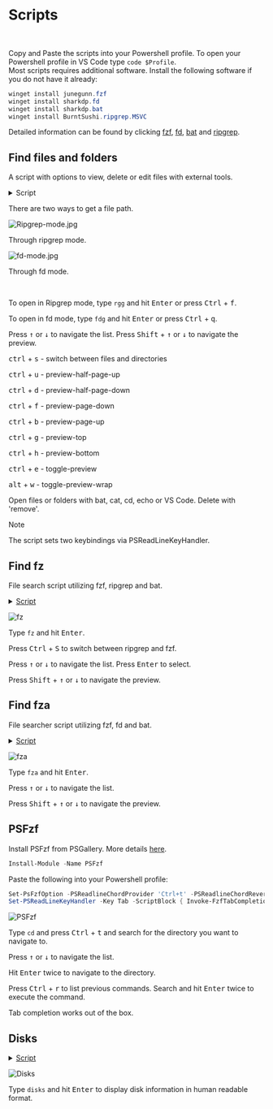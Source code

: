 # Scripts  

<!-- toc -->

<br>  

Copy and Paste the scripts into your Powershell profile. To open your Powershell profile in VS Code type `code $Profile`.  
Most scripts requires additional software. Install the following software if you do not have it already:

```Powershell
winget install junegunn.fzf
winget install sharkdp.fd
winget install sharkdp.bat
winget install BurntSushi.ripgrep.MSVC
```  

Detailed information can be found by clicking [fzf](https://github.com/junegunn/fzf), [fd](https://github.com/sharkdp/fd), [bat](https://github.com/sharkdp/bat) and [ripgrep](https://github.com/BurntSushi/ripgrep).  

## Find files and folders  

A script with options to view, delete or edit files with external tools.  

<details>

<summary>Script</summary>

```Powershell
$env:FZF_DEFAULT_OPTS = @"
--layout=reverse
--cycle
--scroll-off=5
--border
--preview-window=right,60%,border-left
--bind ctrl-u:preview-half-page-up
--bind ctrl-d:preview-half-page-down
--bind ctrl-f:preview-page-down
--bind ctrl-b:preview-page-up
--bind ctrl-g:preview-top
--bind ctrl-h:preview-bottom
--bind alt-w:toggle-preview-wrap
--bind ctrl-e:toggle-preview
"@

    function _fzf_open_path {
        param (
            [Parameter(Mandatory = $true)]
            [string]$input_path
        )
        if ($input_path -match "^.*:\d+:.*$") {
            $input_path = ($input_path -split ":")[0]
        }
        if (-not (Test-Path $input_path)) {
            return
        }
        $cmds = @{
            'bat'    = { bat $input_path }
            'cat'    = { Get-Content $input_path }
            'cd'     = {
                if (Test-Path $input_path -PathType Leaf) {
                    $input_path = Split-Path $input_path -Parent
                }
                Set-Location $input_path
            }
            'remove' = { Remove-Item -Recurse -Force $input_path }
            'echo'   = { Write-Output $input_path }
            'VS Code' = { code $input_path }
        }
        $cmd = $cmds.Keys | fzf --prompt 'Select command> '
        & $cmds[$cmd]
    }

    function _fzf_get_path_using_fd {
        $input_path = fd --type file --follow --exclude .git |
        fzf --prompt 'Files> ' `
            --header-first `
            --header 'CTRL-S: Switch between Files/Directories' `
            --bind 'ctrl-s:transform:if not "%FZF_PROMPT%"=="Files> " (echo ^change-prompt^(Files^> ^)^+^reload^(fd --type file^)) else (echo ^change-prompt^(Directory^> ^)^+^reload^(fd --type directory^))' `
            --preview 'if "%FZF_PROMPT%"=="Files> " (bat --color=always {} --style=plain) else (eza -T --colour=always --icons=always {})'
        return $input_path
    }

    function _fzf_get_path_using_rg {
        $INITIAL_QUERY = "${*:-}"
        $RG_PREFIX = "rg --column --line-number --no-heading --color=always --smart-case"
        $input_path = "" |
        fzf --ansi --disabled --query "$INITIAL_QUERY" `
            --bind "start:reload:$RG_PREFIX {q}" `
            --bind "change:reload:sleep 0.1 & $RG_PREFIX {q} || rem" `
            --bind 'ctrl-s:transform:if not "%FZF_PROMPT%" == "1. ripgrep> " (echo ^rebind^(change^)^+^change-prompt^(1. ripgrep^> ^)^+^disable-search^+^transform-query:echo ^{q^} ^> %TEMP%\rg-fzf-f ^& type %TEMP%\rg-fzf-r) else (echo ^unbind^(change^)^+^change-prompt^(2. fzf^> ^)^+^enable-search^+^transform-query:echo ^{q^} ^> %TEMP%\rg-fzf-r ^& type %TEMP%\rg-fzf-f)' `
            --color 'hl:-1:underline,hl+:-1:underline:reverse' `
            --delimiter ':' `
            --prompt '1. ripgrep> ' `
            --preview-label 'Preview' `
            --header 'CTRL-S: Switch between ripgrep/fzf' `
            --header-first `
            --preview 'bat --color=always {1} --highlight-line {2} --style=plain' `
            --preview-window 'up,60%,border-bottom,+{2}+3/3'
        return $input_path
    }

    function fdg {
        _fzf_open_path $(_fzf_get_path_using_fd)
    }

    function rgg {
        _fzf_open_path $(_fzf_get_path_using_rg)
    }


    # SET KEYBOARD SHORTCUTS TO CALL FUNCTION

    Set-PSReadLineKeyHandler -Key "Ctrl+q" -ScriptBlock {
        [Microsoft.PowerShell.PSConsoleReadLine]::RevertLine()
        [Microsoft.PowerShell.PSConsoleReadLine]::Insert("fdg")
        [Microsoft.PowerShell.PSConsoleReadLine]::AcceptLine()
    }

    Set-PSReadLineKeyHandler -Key "Ctrl+f" -ScriptBlock {
        [Microsoft.PowerShell.PSConsoleReadLine]::RevertLine()
        [Microsoft.PowerShell.PSConsoleReadLine]::Insert("rgg")
        [Microsoft.PowerShell.PSConsoleReadLine]::AcceptLine()
    }
```  

</details>

There are two ways to get a file path.  

![Ripgrep-mode.jpg](./pics/Ripgrep-mode.jpg)  

Through ripgrep mode.

![fd-mode.jpg](./pics/fd-mode.jpg)

Through fd mode.  

<br>  

To open in Ripgrep mode, type `rgg` and hit <kbd>Enter</kbd> or press <kbd>Ctrl</kbd> + <kbd>f</kbd>.  

To open in fd mode, type `fdg` and hit <kbd>Enter</kbd> or press <kbd>Ctrl</kbd> + <kbd>q</kbd>.  

Press <kbd>↑</kbd> or <kbd>↓</kbd> to navigate the list. Press <kbd>Shift</kbd> + <kbd>↑</kbd> or <kbd>↓</kbd> to navigate the preview.  

<kbd>ctrl</kbd> + <kbd>s</kbd> - switch between files and directories  

<kbd>ctrl</kbd> + <kbd>u</kbd>  -  preview-half-page-up  

<kbd>ctrl</kbd> + <kbd>d</kbd> - preview-half-page-down  

<kbd>ctrl</kbd> + <kbd>f</kbd> - preview-page-down  

<kbd>ctrl</kbd> + <kbd>b</kbd> - preview-page-up  

<kbd>ctrl</kbd> + <kbd>g</kbd> - preview-top  

<kbd>ctrl</kbd> + <kbd>h</kbd> - preview-bottom  

<kbd>ctrl</kbd> + <kbd>e</kbd> - toggle-preview  

<kbd>alt</kbd> + <kbd>w</kbd> - toggle-preview-wrap  

Open files or folders with bat, cat, cd, echo or VS Code. Delete with 'remove'.  

> [!Note]
> The script sets two keybindings via PSReadLineKeyHandler.  

## Find fz

File search script utilizing fzf, ripgrep and bat.

<details>  

<summary><u>Script</u></summary>

```Powershell
 function fz {
    
        $INITIAL_QUERY = "${*:-}"
        $RG_PREFIX = "rg --column --line-number --no-heading --color=always --smart-case"
        "" |
        fzf --ansi --disabled --query "$INITIAL_QUERY" `
        --bind "start:reload:$RG_PREFIX {q}" `
        --bind "change:reload:sleep 0.1 & $RG_PREFIX {q} || rem" `
        --bind 'ctrl-s:transform:if not "%FZF_PROMPT%" == "1. ripgrep> " (echo ^rebind^(change^)^+^change-prompt^(1. ripgrep^> ^)^+^disable-search^+^transform-query:echo ^{q^} ^> %TEMP%\rg-fzf-f ^& type %TEMP%\rg-fzf-r) else (echo ^unbind^(change^)^+^change-prompt^(2. fzf^> ^)^+^enable-search^+^transform-query:echo ^{q^} ^> %TEMP%\rg-fzf-r ^& type %TEMP%\rg-fzf-f)' `
        --color 'hl:-1:underline,hl+:-1:underline:reverse' `
        --delimiter ':' `
        --prompt '1. ripgrep> ' `
        --preview-label 'Preview' `
        --header 'CTRL-S: Switch between ripgrep/fzf' `
        --header-first `
        --preview 'bat --color=always {1} --highlight-line {2} --style=plain' `
        --preview-window 'up,60%,border-bottom,+{2}+3/3'
        }
```

</details>

![fz](./pics/fz.jpg)  

Type `fz` and hit <kbd>Enter</kbd>.  

Press <kbd>Ctrl</kbd> + <kbd>S</kbd> to switch between ripgrep and fzf.  

Press <kbd>↑</kbd> or <kbd>↓</kbd> to navigate the list. Press <kbd>Enter</kbd> to select.  

Press <kbd>Shift</kbd> + <kbd>↑</kbd> or <kbd>↓</kbd> to navigate the preview.  

## Find fza  

File searcher script utilizing fzf, fd and bat.  

<details>

<summary><u>Script</u></summary>

```Powershell
function fza { 
    fd --type file --follow --exclude .git |
    fzf --style=full `
        --bind 'focus:transform-header:file --brief {}' `
        --preview 'bat --color=always {} --style=numbers' `
        --preview-window '~3' --reverse `
    
}
```  

</details>

![fza](./pics/fza.jpg)  

Type `fza` and hit <kbd>Enter</kbd>.  

Press <kbd>↑</kbd> or <kbd>↓</kbd> to navigate the list.  

Press <kbd>Shift</kbd> + <kbd>↑</kbd> or <kbd>↓</kbd> to navigate the preview.  

</details>  

## PSFzf  

Install PSFzf from PSGallery. More details [here](https://github.com/kelleyma49/PSFzf).  

```Powershell
Install-Module -Name PSFzf
```

Paste the following into your Powershell profile:  

```Powershell
Set-PsFzfOption -PSReadlineChordProvider 'Ctrl+t' -PSReadlineChordReverseHistory 'Ctrl+r'  
Set-PSReadLineKeyHandler -Key Tab -ScriptBlock { Invoke-FzfTabCompletion }  
```  

![PSFzf](./pics/PSFzf.jpg)  

Type `cd` and press <kbd>Ctrl</kbd> + <kbd>t</kbd> and search for the directory you want to navigate to.  

Press <kbd>↑</kbd> or <kbd>↓</kbd> to navigate the list.  

Hit <kbd>Enter</kbd> twice to navigate to the directory.  

Press <kbd>Ctrl</kbd> + <kbd>r</kbd> to list previous commands. Search and hit <kbd>Enter</kbd> twice to execute the command.  

Tab completion works out of the box.  

## Disks  

<details>  

<summary><u>Script</u></summary>

```Powershell
function disks {
    
    Get-WmiObject -Class Win32_LogicalDisk | Select-Object -Property DeviceID, VolumeName, @{Label = 'FreeSpace Gb'; expression = { ($_.FreeSpace / 1GB).ToString('F2') } }, @{Label = 'Total Gb'; expression = { ($_.Size / 1GB).ToString('F2') } }, @{label = 'Free %'; expression = { [Math]::Round(($_.freespace / $_.size) * 100, 2)}}|Format-Table
    }
```  

</details>  

![Disks](./pics/Disks.jpg)

Type `disks` and hit <kbd>Enter</kbd> to display disk information in human readable format.  
